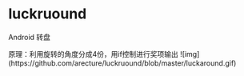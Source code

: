 # luckruound
<p>Android 转盘</p>
原理：利用旋转的角度分成4份，用if控制进行奖项输出
![img](https://github.com/arecture/luckruound/blob/master/luckaround.gif)
